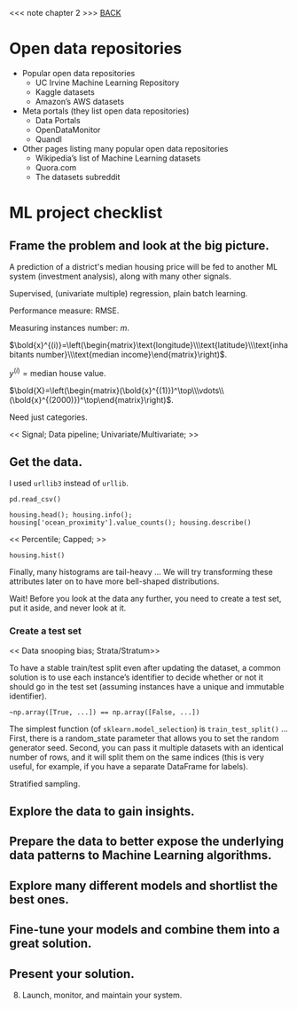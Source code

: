 <<< note chapter 2 >>> [BACK](./../readme.md)

# Open data repositories

- Popular open data repositories
    - UC Irvine Machine Learning Repository
    - Kaggle datasets
    - Amazon’s AWS datasets
- Meta portals (they list open data repositories)
    - Data Portals
    - OpenDataMonitor
    - Quandl
- Other pages listing many popular open data repositories
    - Wikipedia’s list of Machine Learning datasets
    - Quora.com
    - The datasets subreddit

# ML project checklist

## Frame the problem and look at the big picture.

A prediction of a district's median housing price will be fed to another ML system (investment analysis), along with many other signals.

Supervised, (univariate multiple) regression, plain batch learning.

Performance measure: RMSE.

Measuring instances number: $m$.

$\bold{x}^{(i)}=\left(\begin{matrix}\text{longitude}\\\text{latitude}\\\text{inhabitants number}\\\text{median income}\end{matrix}\right)$.

$y^{(i)}=\text{median house value}$.

$\bold{X}=\left(\begin{matrix}(\bold{x}^{(1)})^\top\\\vdots\\(\bold{x}^{(2000)})^\top\end{matrix}\right)$.

Need just categories.

<< Signal; Data pipeline; Univariate/Multivariate; >>

## Get the data.

I used `urllib3` instead of `urllib`.

`pd.read_csv()`

`housing.head(); housing.info(); housing['ocean_proximity'].value_counts(); housing.describe()`

<< Percentile; Capped; >>

`housing.hist()`

Finally, many histograms are tail-heavy ... We will try transforming these attributes later on to have more bell-shaped distributions.

Wait! Before you look at the data any further, you need to create a test set, put it aside, and never look at it.

### Create a test set

<< Data snooping bias; Strata/Stratum>>

To have a stable train/test split even after updating the dataset, a common solution is to use each instance’s identifier to decide whether or not it should go in the test set (assuming instances have a unique and immutable identifier).

`~np.array([True, ...]) == np.array([False, ...])`

The simplest function (of `sklearn.model_selection`) is `train_test_split()` ... First, there is a random_state parameter that allows you to set the random generator seed. Second, you can pass it multiple datasets with an identical number of rows, and it will split them on the same indices (this is very useful, for example, if you have a separate DataFrame for labels).

Stratified sampling.

## Explore the data to gain insights.

## Prepare the data to better expose the underlying data patterns to Machine Learning algorithms.

## Explore many different models and shortlist the best ones.

## Fine-tune your models and combine them into a great solution.

## Present your solution.

8. Launch, monitor, and maintain your system.

